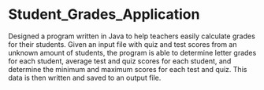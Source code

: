 # Student_Grades_Application

Designed a program written in Java to help teachers easily calculate grades for their students.  Given an input file with quiz and test scores from an unknown amount of students, the program is able to determine letter grades for each student, average test and quiz scores for each student, and determine the minimum and maximum scores for each test and quiz.  This data is then written and saved to an output file.
